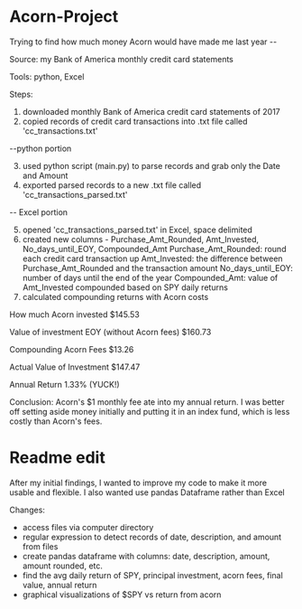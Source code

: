# Acorn-Project

Trying to find how much money Acorn would have made me last year -- 

Source: my Bank of America monthly credit card statements

Tools: python, Excel

Steps:

1) downloaded monthly Bank of America credit card statements of 2017
2) copied records of credit card transactions into .txt file called 'cc_transactions.txt'

--python portion

3) used python script (main.py) to parse records and grab only the Date and Amount
4) exported parsed records to a new .txt file called 'cc_transactions_parsed.txt'

-- Excel portion

5) opened 'cc_transactions_parsed.txt' in Excel, space delimited
6) created new columns - Purchase_Amt_Rounded, Amt_Invested, No_days_until_EOY, Compounded_Amt
    Purchase_Amt_Rounded: round each credit card transaction up
    Amt_Invested: the difference between Purchase_Amt_Rounded and the transaction amount
    No_days_until_EOY: number of days until the end of the year
    Compounded_Amt: value of Amt_Invested compounded based on SPY daily returns
7) calculated compounding returns with Acorn costs

How much Acorn invested $145.53

Value of investment EOY (without Acorn fees) $160.73

Compounding Acorn Fees $13.26

Actual Value of Investment	$147.47

Annual Return	1.33% (YUCK!)

Conclusion: Acorn's $1 monthly fee ate into my annual return. I was better off setting aside money initially and putting it in an index fund, which is less costly than Acorn's fees.

# Readme edit

After my initial findings, I wanted to improve my code to make it more usable and flexible. I also wanted use pandas Dataframe rather than Excel

Changes:
- access files via computer directory
- regular expression to detect records of date, description, and amount from files
- create pandas dataframe with columns: date, description, amount, amount rounded, etc. 
- find the avg daily return of SPY, principal investment, acorn fees, final value, annual return
- graphical visualizations of $SPY vs return from acorn
